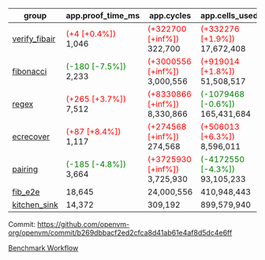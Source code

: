 | group | app.proof_time_ms | app.cycles | app.cells_used | leaf.proof_time_ms | leaf.cycles | leaf.cells_used |
| -- | -- | -- | -- | -- | -- | -- |
| [verify_fibair](https://github.com/openvm-org/openvm/blob/benchmark-results/benchmarks-pr/1567/verify_fibair-b269dbbacf2ed2cfca8d41ab61e4af8d5dc4e6ff.md) |<span style='color: red'>(+4 [+0.4%])</span> 1,046 | <span style='color: red'>(+322700 [+inf%])</span> 322,700 | <span style='color: red'>(+332276 [+1.9%])</span> 17,672,408 |- | - | - |
| [fibonacci](https://github.com/openvm-org/openvm/blob/benchmark-results/benchmarks-pr/1567/fibonacci-b269dbbacf2ed2cfca8d41ab61e4af8d5dc4e6ff.md) |<span style='color: green'>(-180 [-7.5%])</span> 2,233 | <span style='color: red'>(+3000556 [+inf%])</span> 3,000,556 | <span style='color: red'>(+919014 [+1.8%])</span> 51,508,517 |<span style='color: green'>(-6 [-0.2%])</span> 3,102 | <span style='color: red'>(+1248180 [+inf%])</span> 1,248,180 | <span style='color: red'>(+992246 [+1.4%])</span> 70,826,924 |
| [regex](https://github.com/openvm-org/openvm/blob/benchmark-results/benchmarks-pr/1567/regex-b269dbbacf2ed2cfca8d41ab61e4af8d5dc4e6ff.md) |<span style='color: red'>(+265 [+3.7%])</span> 7,512 | <span style='color: red'>(+8330866 [+inf%])</span> 8,330,866 | <span style='color: green'>(-1079468 [-0.6%])</span> 165,431,684 |<span style='color: green'>(-3193 [-25.4%])</span> 9,372 | <span style='color: red'>(+3326669 [+inf%])</span> 3,326,669 | <span style='color: green'>(-69451704 [-22.9%])</span> 234,204,322 |
| [ecrecover](https://github.com/openvm-org/openvm/blob/benchmark-results/benchmarks-pr/1567/ecrecover-b269dbbacf2ed2cfca8d41ab61e4af8d5dc4e6ff.md) |<span style='color: red'>(+87 [+8.4%])</span> 1,117 | <span style='color: red'>(+274568 [+inf%])</span> 274,568 | <span style='color: red'>(+506013 [+6.3%])</span> 8,596,011 |<span style='color: green'>(-742 [-7.1%])</span> 9,762 | <span style='color: red'>(+2934882 [+inf%])</span> 2,934,882 | <span style='color: red'>(+1572792 [+0.6%])</span> 246,667,144 |
| [pairing](https://github.com/openvm-org/openvm/blob/benchmark-results/benchmarks-pr/1567/pairing-b269dbbacf2ed2cfca8d41ab61e4af8d5dc4e6ff.md) |<span style='color: green'>(-185 [-4.8%])</span> 3,664 | <span style='color: red'>(+3725930 [+inf%])</span> 3,725,930 | <span style='color: green'>(-4172550 [-4.3%])</span> 93,105,233 |<span style='color: green'>(-3154 [-41.0%])</span> 4,542 | <span style='color: red'>(+2010553 [+inf%])</span> 2,010,553 | <span style='color: green'>(-65127375 [-31.7%])</span> 140,397,959 |
| [fib_e2e](https://github.com/openvm-org/openvm/blob/benchmark-results/benchmarks-pr/1567/fib_e2e-b269dbbacf2ed2cfca8d41ab61e4af8d5dc4e6ff.md) | 18,645 |  24,000,556 |  410,948,443 | 16,120 |  7,462,609 |  435,775,672 |
| [kitchen_sink](https://github.com/openvm-org/openvm/blob/benchmark-results/benchmarks-pr/1567/kitchen_sink-b269dbbacf2ed2cfca8d41ab61e4af8d5dc4e6ff.md) | 14,372 |  309,192 |  899,579,940 | 22,411 |  7,952,514 |  748,994,490 |


Commit: https://github.com/openvm-org/openvm/commit/b269dbbacf2ed2cfca8d41ab61e4af8d5dc4e6ff

[Benchmark Workflow](https://github.com/openvm-org/openvm/actions/runs/16488673058)

